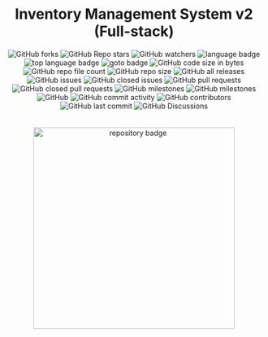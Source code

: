 <h1 align="center">Inventory Management System v2 (Full-stack)</h1>

<!-- repository summary badges start -->
<div align="center">
    <img alt="GitHub forks" src="https://img.shields.io/github/forks/STRINGLABITSOLUTIONS/inventory-management-system-v2?style=social">
    <img alt="GitHub Repo stars" src="https://img.shields.io/github/stars/STRINGLABITSOLUTIONS/inventory-management-system-v2?style=social">
    <img alt="GitHub watchers" src="https://img.shields.io/github/watchers/STRINGLABITSOLUTIONS/inventory-management-system-v2?style=social">
    <img alt="language badge" src="https://img.shields.io/github/languages/count/STRINGLABITSOLUTIONS/inventory-management-system-v2"/>
    <img alt="top language badge" src="https://img.shields.io/github/languages/top/STRINGLABITSOLUTIONS/inventory-management-system-v2">
    <img alt="goto badge" src="https://img.shields.io/github/search/STRINGLABITSOLUTIONS/inventory-management-system-v2/goto">
    <img alt="GitHub code size in bytes" src="https://img.shields.io/github/languages/code-size/STRINGLABITSOLUTIONS/inventory-management-system-v2">
    <img alt="GitHub repo file count" src="https://img.shields.io/github/directory-file-count/STRINGLABITSOLUTIONS/inventory-management-system-v2">
    <img alt="GitHub repo size" src="https://img.shields.io/github/repo-size/STRINGLABITSOLUTIONS/inventory-management-system-v2">
    <img alt="GitHub all releases" src="https://img.shields.io/github/downloads/STRINGLABITSOLUTIONS/inventory-management-system-v2/total">
    <img alt="GitHub issues" src="https://img.shields.io/github/issues-raw/STRINGLABITSOLUTIONS/inventory-management-system-v2">
    <img alt="GitHub closed issues" src="https://img.shields.io/github/issues-closed-raw/STRINGLABITSOLUTIONS/inventory-management-system-v2">
    <img alt="GitHub pull requests" src="https://img.shields.io/github/issues-pr-raw/STRINGLABITSOLUTIONS/inventory-management-system-v2">
    <img alt="GitHub closed pull requests" src="https://img.shields.io/github/issues-pr-closed-raw/STRINGLABITSOLUTIONS/inventory-management-system-v2">
    <img alt="GitHub milestones" src="https://img.shields.io/github/milestones/open/STRINGLABITSOLUTIONS/inventory-management-system-v2">
    <img alt="GitHub milestones" src="https://img.shields.io/github/milestones/closed/STRINGLABITSOLUTIONS/inventory-management-system-v2">
    <img alt="GitHub" src="https://img.shields.io/github/license/STRINGLABITSOLUTIONS/inventory-management-system-v2">
    <img alt="GitHub commit activity" src="https://img.shields.io/github/commit-activity/w/STRINGLABITSOLUTIONS/inventory-management-system-v2">
    <img alt="GitHub contributors" src="https://img.shields.io/github/contributors/STRINGLABITSOLUTIONS/inventory-management-system-v2">
    <img alt="GitHub last commit" src="https://img.shields.io/github/last-commit/STRINGLABITSOLUTIONS/inventory-management-system-v2">
    <img alt="GitHub Discussions" src="https://img.shields.io/github/discussions/STRINGLABITSOLUTIONS/inventory-management-system-v2">
</div>
<!-- repository summary badges end -->

<br>
<br>

<div align="center">
    <a href="https://github.com/STRINGLABITSOLUTIONS/inventory-management-system-v2">
        <img width="396" src="https://github-readme-stats-mu-jet.vercel.app/api/pin/?username=STRINGLABITSOLUTIONS&repo=inventory-management-system-v2&theme=react&bg_color=0D1117&border_color=61dafb&hide_border=false" alt="repository badge" />
    </a>
</div>

<br>
<br>